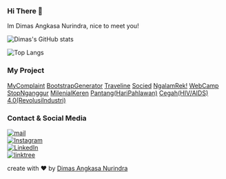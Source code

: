 ### Hi There 👋

Im Dimas Angkasa Nurindra, nice to meet you!

![Dimas's GitHub stats](https://github-readme-stats.vercel.app/api?username=angkasa27&show_icons=true&icon)

![Top Langs](https://github-readme-stats.vercel.app/api/top-langs/?username=angkasa27&show_icons=true&icon)

### My Project
 [MyComplaint](https://angkasa27.github.io/react-tailwind-mycomplaint/)
 [BootstrapGenerator](https://angkasa27.github.io/BootstrapGenerator/)
 [Traveline](https://traveline.web.app/)
 [Socied](https://socied.web.app/)
 [NgalamRek!](https://angkasa27.github.io/Web-Ngalam-rek/)
 [WebCamp](https://angkasa27.github.io/Web-WebCamp/)
 [StopNganggur](https://angkasa27.github.io/Web-Stop-Nganggur/)
 [MilenialKeren](https://angkasa27.github.io/Web-Milenial-Keren/)
 [Pantang(HariPahlawan)](https://angkasa27.github.io/Web-Pantang-Hari-Pahlawan/)
 [Cegah(HIV/AIDS)](https://angkasa27.github.io/Web-Pantang-Hari-Pahlawan/)
 [4.0(RevolusiIndustri)](https://angkasa27.github.io/Web-Revolusi-Industri/)

### Contact & Social Media
 <a href="mailto:mas.angkasa27@gmail.com" target="_blank"><img alt="mail" src="https://img.shields.io/badge/-gmail:%20mas.angkasa27@gmail.com-ea4335?&style=for-the-badge&logo=gmail&logoColor=white" /></a><br>
<a href="https://instagram.com/mas.angkasa27" target="_blank"><img alt="Instagram" src="https://img.shields.io/badge/-Instagram:%20@mas.angkasa27-E4406F?&style=for-the-badge&logo=Instagram&logoColor=white" /></a><br>
 <a href="https://www.linkedin.com/in/dimas-angkasa-nurindra-a1750719b/" target="_blank"><img alt="LinkedIn" src="https://img.shields.io/badge/-LinkedIn:%20Dimas%20Angkasa%20Nurindra-0A66C2?&style=for-the-badge&logo=linkedin&logoColor=white" /></a> <br>
 <a href="https://linktr.ee/angkasa27" target="_blank"><img alt="linktree" src="https://img.shields.io/badge/-Linktree:%20angkasa27-39e09b?&style=for-the-badge&logo=linktree&logoColor=white" /></a>

create with :heart: by [Dimas Angkasa Nurindra](https://github.com/angkasa27)

